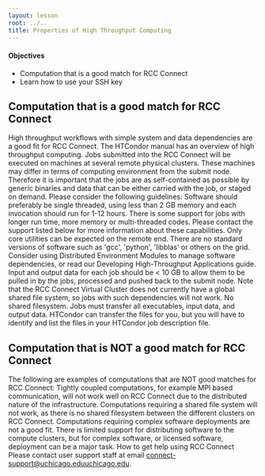 ```yaml
---
layout: lesson
root: ../..
title: Properties of High Throughput Computing
---
```

<div class="objectives" markdown="1">

#### Objectives
*   Computation that is a good match for RCC Connect
*   Learn how to use your SSH key

</div>

<h2> Computation that is a good match for RCC Connect </h2> 

High throughput workflows with simple system and data dependencies are a good fit for RCC Connect. The HTCondor manual has an overview of high throughput computing.
Jobs submitted into the RCC Connect will be executed on machines at several remote physical clusters. These machines may differ in terms of computing environment from the submit node. Therefore it is important that the jobs are as self-contained as possible by generic binaries and data that can be either carried with the job, or staged on demand. Please consider the following guidelines:
Software should preferably be single threaded, using less than 2 GB memory and each invocation should run for 1-12 hours. There is some support for jobs with longer run time, more memory or multi-threaded codes. Please contact the support listed below for more information about these capabilities.
Only core utilities can be expected on the remote end. There are no standard versions of software such as 'gcc', 'python', 'libblas' or others on the grid. Consider using Distributed Environment Modules to manage software dependencies, or read our Developing High-Throughput Applications guide.
Input and output data for each job should be < 10 GB to allow them to be pulled in by the jobs, processed and pushed back to the submit node. Note that the RCC Connect Virtual Cluster does not currently have a global shared file system, so jobs with such dependencies will not work.
No shared filesystem. Jobs must transfer all executables, input data, and output data. HTCondor can transfer the files for you, but you will have to identify and list the files in your HTCondor job description file.


<h2> Computation that is NOT a good match for RCC Connect </h2> 

The following are examples of computations that are NOT good matches for RCC Connect:
Tightly coupled computations, for example MPI based communication, will not work well on RCC Connect due to the distributed nature of the infrastructure.
Computations requiring a shared file system will not work, as there is no shared filesystem between the different clusters on RCC Connect.
Computations requiring complex software deployments are not a good fit. There is limited support for distributing software to the compute clusters, but for complex software, or licensed software, deployment can be a major task.
How to get help using RCC Connect
Please contact user support staff at email connect-support@uchicago.eduuchicago.edu. 

</div>
